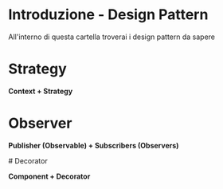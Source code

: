 # Introduzione - Design Pattern

All'interno di questa cartella troverai i design pattern da sapere

# Strategy

**Context + Strategy** 

# Observer

**Publisher (Observable) + Subscribers (Observers)**

# Decorator

**Component + Decorator** 

